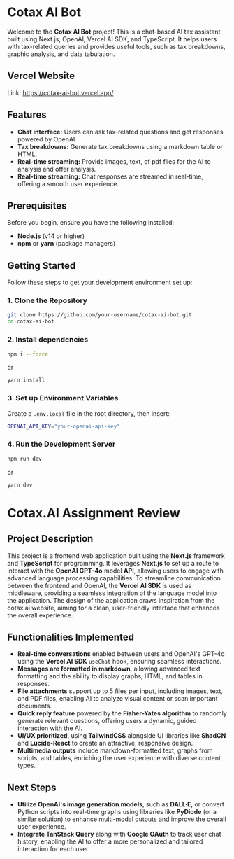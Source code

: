 # Cotax AI Bot

Welcome to the **Cotax AI Bot** project! This is a chat-based AI tax assistant built using Next.js, OpenAI, Vercel AI SDK, and TypeScript. It helps users with tax-related queries and provides useful tools, such as tax breakdowns, graphic analysis, and data tabulation.

## Vercel Website
Link: https://cotax-ai-bot.vercel.app/

## Features

- **Chat interface:** Users can ask tax-related questions and get responses powered by OpenAI.
- **Tax breakdowns:** Generate tax breakdowns using a markdown table or HTML.
- **Real-time streaming:** Provide images, text, of pdf files for the AI to analysis and offer analysis.
- **Real-time streaming:** Chat responses are streamed in real-time, offering a smooth user experience.

## Prerequisites

Before you begin, ensure you have the following installed:

- **Node.js** (v14 or higher)
- **npm** or **yarn** (package managers)

## Getting Started

Follow these steps to get your development environment set up:

### 1. Clone the Repository

```bash
git clone https://github.com/your-username/cotax-ai-bot.git
cd cotax-ai-bot
```

### 2. Install dependencies

```bash
npm i --force
```
or
```bash
yarn install
```

### 3. Set up Environment Variables
Create a `.env.local` file in the root directory, then insert:
```bash
OPENAI_API_KEY="your-openai-api-key"
```

### 4. Run the Development Server
```bash
npm run dev
```
or
```bash
yarn dev
```

# Cotax.AI Assignment Review

## Project Description
This project is a frontend web application built using the **Next.js** framework and **TypeScript** for programming. It leverages **Next.js** to set up a route to interact with the **OpenAI GPT-4o** model **API**, allowing users to engage with advanced language processing capabilities. To streamline communication between the frontend and OpenAI, the **Vercel AI SDK** is used as middleware, providing a seamless integration of the language model into the application. The design of the application draws inspiration from the cotax.ai website, aiming for a clean, user-friendly interface that enhances the overall experience.

## Functionalities Implemented
- **Real-time conversations** enabled between users and OpenAI's GPT-4o using the **Vercel AI SDK** `useChat` hook, ensuring seamless interactions.
- **Messages are formatted in markdown**, allowing advanced text formatting and the ability to display graphs, HTML, and tables in responses.
- **File attachments** support up to 5 files per input, including images, text, and PDF files, enabling AI to analyze visual content or scan important documents.
- **Quick reply feature** powered by the **Fisher-Yates algorithm** to randomly generate relevant questions, offering users a dynamic, guided interaction with the AI.
- **UI/UX prioritized**, using **TailwindCSS** alongside UI libraries like **ShadCN** and **Lucide-React** to create an attractive, responsive design.
- **Multimedia outputs** include markdown-formatted text, graphs from scripts, and tables, enriching the user experience with diverse content types.

## Next Steps
- **Utilize OpenAI's image generation models**, such as **DALL·E**, or convert Python scripts into real-time graphs using libraries like **PyDiode** (or a similar solution) to enhance multi-modal outputs and improve the overall user experience.
- **Integrate TanStack Query** along with **Google OAuth** to track user chat history, enabling the AI to offer a more personalized and tailored interaction for each user.
